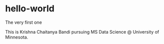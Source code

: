 # hello-world
The very first one

This is Krishna Chaitanya Bandi pursuing MS Data Science @ University of Minnesota.
